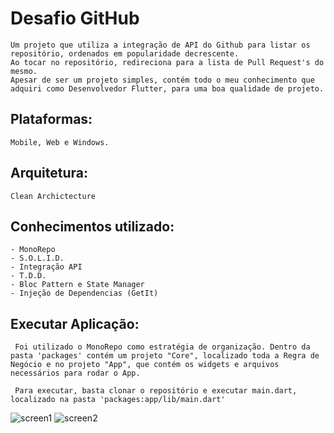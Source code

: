 # Desafio GitHub
    Um projeto que utiliza a integração de API do Github para listar os repositório, ordenados em popularidade decrescente. 
    Ao tocar no repositório, redireciona para a lista de Pull Request's do mesmo.
    Apesar de ser um projeto simples, contém todo o meu conhecimento que adquiri como Desenvolvedor Flutter, para uma boa qualidade de projeto.



## Plataformas:
    Mobile, Web e Windows.
    
## Arquitetura:
    Clean Archictecture
    
    
## Conhecimentos utilizado:
    - MonoRepo
    - S.O.L.I.D.
    - Integração API
    - T.D.D.
    - Bloc Pattern e State Manager
    - Injeção de Dependencias (GetIt)
    
    
     
 ## Executar Aplicação: 
     Foi utilizado o MonoRepo como estratégia de organização. Dentro da pasta 'packages' contém um projeto "Core", localizado toda a Regra de Negócio e no projeto "App", que contém os widgets e arquivos necessários para rodar o App.

     Para executar, basta clonar o repositório e executar main.dart, localizado na pasta 'packages:app/lib/main.dart'
     
![screen1](https://user-images.githubusercontent.com/87349194/217321385-dfd8b8a6-af43-4beb-be9c-eee30f59a422.png)
![screen2](https://user-images.githubusercontent.com/87349194/217321568-e281e8cd-5151-4a70-84b5-c377328b8dbf.png)
